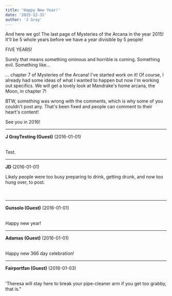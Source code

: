 ```yaml
---
title: 'Happy New Year!'
date: '2015-12-31'
author: 'J Gray'
---
```


<p>And here we go! The last page of Mysteries of the Arcana in the year 2015! It'll be 5 whole years before we have a year divisible by 5 people! </p><p>FIVE YEARS!</p><p>Surely that means something ominous and horrible is coming. Something evil. Something like...</p><p>... chapter 7 of Mysteries of the Arcana! I've started work on it! Of course, I already had some ideas of what I wanted to happen but now I'm working out specifics. We will get a lovely look at Mandrake's home arcana, the Moon, in chapter 7!</p><p>BTW, something was wrong with the comments, which is why some of you couldn't post any. That's been fixed and people can comment to their heart's content!</p><p>See you in 2016!</p>

---
**J GrayTesting (Guest)** (2016-01-01)

<br> Test.

---
**JD** (2016-01-01)

Likely people were too busy preparing to drink, getting drunk, and now too hung over, to post.<br><br><br>

---
**Gunsolo (Guest)** (2016-01-01)

<br> Happy new year!<br>

---
**Adamas (Guest)** (2016-01-01)

<br> Happy new 366 day celebration!<br>

---
**Fairportfan (Guest)** (2016-01-03)

<br> 'Theresa will stay here to break your pipe-cleaner arm if you get too grabby, that is."

